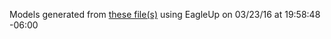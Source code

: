 Models generated from [these file(s)](https://raw.github.com/sparkfun/BC127_Breakout_Board/80aca3bb92b5857b144fc7b2d6786cd0d825a3fd/Hardware/BC127_Breakout.brd) using EagleUp on 03/23/16 at 19:58:48 -06:00
